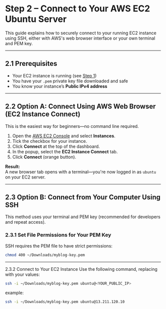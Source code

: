 # Step 2 – Connect to Your AWS EC2 Ubuntu Server

This guide explains how to securely connect to your running EC2 instance using SSH, either with AWS's web browser interface or your own terminal and PEM key.

---

## 2.1 Prerequisites

- Your EC2 instance is running (see [Step 1](./Step-1-Create-AWS-EC2-Instance.md))
- You have your `.pem` private key file downloaded and safe
- You know your instance’s **Public IPv4 address**

---

## 2.2 Option A: Connect Using AWS Web Browser (EC2 Instance Connect)

This is the easiest way for beginners—no command line required.

1. Open the [AWS EC2 Console](https://console.aws.amazon.com/ec2) and select **Instances**.
2. Tick the checkbox for your instance.
3. Click **Connect** at the top of the dashboard.
4. In the popup, select the **EC2 Instance Connect** tab.
5. Click **Connect** (orange button).

**Result:**  
A new browser tab opens with a terminal—you're now logged in as `ubuntu` on your EC2 server.

---

## 2.3 Option B: Connect from Your Computer Using SSH

This method uses your terminal and PEM key (recommended for developers and repeat access).

### 2.3.1 Set File Permissions for Your PEM Key

SSH requires the PEM file to have strict permissions:

```bash
chmod 400 ~/Downloads/myblog-key.pem
```
---

2.3.2 Connect to Your EC2 Instance
Use the following command, replacing with your values:

```bash
ssh -i ~/Downloads/myblog-key.pem ubuntu@<YOUR_PUBLIC_IP>
```

example:
```bash
ssh -i ~/Downloads/myblog-key.pem ubuntu@13.211.120.10
```



